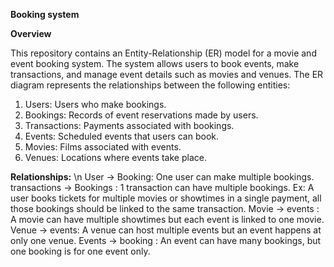 **Booking system**

**Overview**

This repository contains an Entity-Relationship (ER) model for a movie and event booking system. The system allows users to book events, make transactions, and manage event details such as movies and venues.
The ER diagram represents the relationships between the following entities:
1. Users: Users who make bookings.
2. Bookings: Records of event reservations made by users.
3. Transactions: Payments associated with bookings.
4. Events: Scheduled events that users can book.
5. Movies: Films associated with events.
6. Venues: Locations where events take place.

**Relationships:** \n
User -> Booking: One user can make multiple bookings. 
transactions -> Bookings : 1 transaction can have multiple bookings. 
Ex: A user books tickets for multiple movies or showtimes in a single payment, all those bookings should be linked to the same transaction.
Movie -> events : A movie can have multiple showtimes but each event is linked to one movie.
Venue -> events: A venue can host multiple events but an event happens at only one venue.
Events -> booking : An event can have many bookings, but one booking is for one event only.

